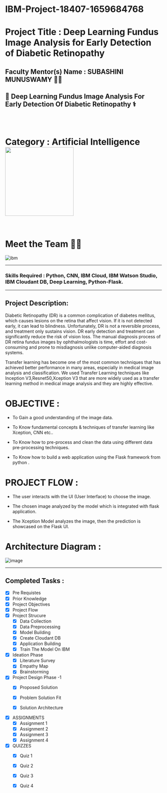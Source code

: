 # IBM-Project-18407-1659684768

# Project Title          :  Deep Learning Fundus Image Analysis for Early Detection of Diabetic Retinopathy 

## Faculty Mentor(s) Name :  SUBASHINI MUNUSWAMY 👨‍🏫


## 💊 Deep Learning Fundus Image Analysis For Early Detection Of Diabetic Retinopathy ⚕
</br></br>

 # <b>Category </b> : Artificial Intelligence  &nbsp; <img  align ="middle" src="https://images.unsplash.com/photo-1589254065878-42c9da997008?ixlib=rb-1.2.1&ixid=MnwxMjA3fDB8MHxzZWFyY2h8MTd8fGFydGlmaWNpYWwlMjBpbnRlbGxpZ2VuY2V8ZW58MHwwfDB8fA%3D%3D&auto=format&fit=crop&w=500&q=60" width="220"></br></br>
 
 
 # Meet the Team 🐱‍🏍
 ![ibm](https://user-images.githubusercontent.com/61245841/193197898-f458894b-cb2b-4d3b-aadc-8988851cfd67.png)

<hr>


### <b> Skills Required </b> : Python, CNN, IBM Cloud, IBM Watson Studio, IBM Cloudant DB, Deep Learning, Python-Flask.

<hr>

## Project Description:

Diabetic Retinopathy (DR) is a common complication of diabetes mellitus, which causes lesions on the retina that affect vision. If it is not detected early, it can lead to blindness. Unfortunately, DR is not a reversible process, and treatment only sustains vision. DR early detection and treatment can significantly reduce the risk of vision loss. The manual diagnosis process of DR retina fundus images by ophthalmologists is time, effort and cost-consuming and prone to misdiagnosis unlike computer-aided diagnosis systems. 


Transfer learning has become one of the most common techniques that has achieved better performance in many areas, especially in medical image analysis and classification. We used Transfer Learning techniques like Inception V3,Resnet50,Xception V3 that are more widely used as a transfer learning method in medical image analysis and they are highly effective.



# OBJECTIVE :

- To Gain a good understanding of the image data.

- To Know fundamental concepts & techniques of transfer learning like Xception, CNN etc..

- To Know how to pre-process and clean the data using different data pre-processing techniques.

- To Know how to build a web application using the Flask framework from python .


# PROJECT FLOW :

- The user interacts with the UI (User Interface) to choose the image.

- The chosen image analyzed by the model which is integrated with flask application.

- The Xception Model analyzes the image, then the prediction is showcased on the Flask UI.

# Architecture Diagram :

![image](https://user-images.githubusercontent.com/61245841/190439888-f60bd847-114f-47b5-a709-03f10c460d05.png)

<hr>

 <h2> Completed Tasks : </h2>
  
  
- [x] Pre Requistes <br>
- [x] Prior Knowledge <br>
- [x] Project Objectives <br>
- [x] Project Flow <br>
- [x] Project Strucure <br>
  - [x] Data Collection <br>
  - [x] Data Preprocessing <br>
  - [x] Model Building <br>
  - [x] Create Cloudant DB <br>
  - [x] Application Building  <br>
  - [x] Train The Model On IBM <br>
- [x] Ideation Phase <br>
  - [x] Literature Survey <br>
  - [x] Empathy Map <br>
  - [x] Brainstorming <br>
- [x] Project Design Phase -1 <br>
  - [x] Proposed Solution <br>
  - [x] Problem Solution Fit<br>
  - [x] Solution Architecture <br>
  

- [x] ASSIGNMENTS <br>
  - [x] Assignment 1 <br>
  - [x] Assignment 2  <br>
  - [x] Assignment 3  <br>
  - [x] Assignment 4  <br>

- [x] QUIZZES <br>
  - [x] Quiz 1 <br>
  - [x] Quiz 2 <br>
  - [x] Quiz 3 <br>
  - [x] Quiz 4 <br>





